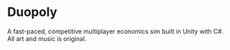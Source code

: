 # Duopoly
A fast-paced, competitive multiplayer economics sim built in Unity with C#. All art and music is original.
